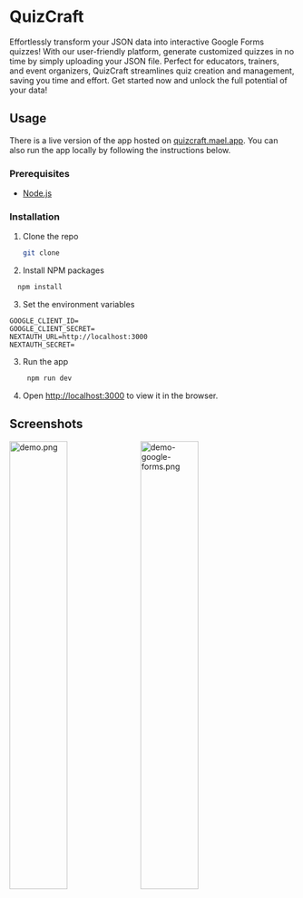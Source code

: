 # QuizCraft

Effortlessly transform your JSON data into interactive Google Forms quizzes! With our user-friendly platform, generate
customized quizzes in no time by simply uploading your JSON file. Perfect for educators, trainers, and event organizers,
QuizCraft streamlines quiz creation and management, saving you time and effort. Get started now and unlock the full
potential of your data!

## Usage

There is a live version of the app hosted on [quizcraft.mael.app](https://quizcraft.mael.app). You can also run the app
locally by following the instructions below.

### Prerequisites

- [Node.js](https://nodejs.org/en/download/)

### Installation

1. Clone the repo
   ```sh
   git clone
    ```
2. Install NPM packages

 ```sh
   npm install
   ```

3. Set the environment variables

```dotenv
GOOGLE_CLIENT_ID=
GOOGLE_CLIENT_SECRET=
NEXTAUTH_URL=http://localhost:3000
NEXTAUTH_SECRET=
```

3. Run the app
   ```sh
    npm run dev
    ```
4. Open [http://localhost:3000](http://localhost:3000) to view it in the browser.

## Screenshots

<p float="left">
    <img alt="demo.png" src=".github/docs/demo.png" width="45%"/>
    <img alt="demo-google-forms.png" src=".github/docs/demo-google-forms.png" width="45%"/>
</p>
